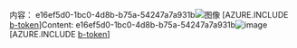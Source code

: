 <span data-ttu-id="24fc1-101">内容： e16ef5d0-1bc0-4d8b-b75a-54247a7a931b![图像](11a5bbf6-3268-44d5-b4d1-316db5c0084c.png)
[AZURE.INCLUDE [b-token](b2258c28-bc50-44ad-88a6-20b136ab5510.md)]</span><span class="sxs-lookup"><span data-stu-id="24fc1-101">Content: e16ef5d0-1bc0-4d8b-b75a-54247a7a931b![image](11a5bbf6-3268-44d5-b4d1-316db5c0084c.png)
[AZURE.INCLUDE [b-token](b2258c28-bc50-44ad-88a6-20b136ab5510.md)]</span></span>
